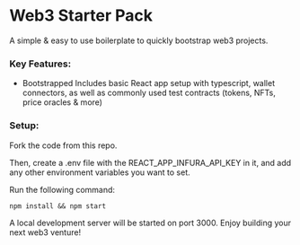 # Web3 Starter Pack

A simple & easy to use boilerplate to quickly bootstrap web3 projects.

### **Key Features:**

- Bootstrapped
  Includes basic React app setup with typescript, wallet connectors, as well as commonly used test contracts (tokens, NFTs, price oracles & more)

### **Setup:**

Fork the code from this repo.

Then, create a .env file with the REACT_APP_INFURA_API_KEY in it, and add any other environment variables you want to set.

Run the following command:

```shell
npm install && npm start
```

A local development server will be started on port 3000. Enjoy building your next web3 venture!

